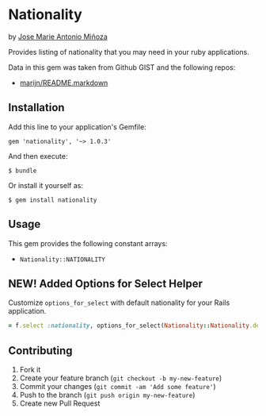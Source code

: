 # Nationality
by [Jose Marie Antonio Miñoza](https://github.com/JomaMinoza)

Provides listing of nationality that you may need in your ruby applications.

Data in this gem was taken from Github GIST and the following repos:

* [marijn/README.markdown](https://gist.github.com/marijn/274449#file-nationalities-yaml)

## Installation

Add this line to your application's Gemfile:

    gem 'nationality', '~> 1.0.3'

And then execute:

    $ bundle

Or install it yourself as:

    $ gem install nationality

## Usage

This gem provides the following constant arrays:

* `Nationality::NATIONALITY`

## NEW! Added Options for Select Helper

Customize `options_for_select` with default nationality for your Rails application.

```ruby
= f.select :nationality, options_for_select(Nationality::Nationality.default_option("filipino"), :selected => f.object.nationality), {include_blank: "What's your nationality?"}, {:class => 'form-control' }
```

## Contributing

1. Fork it
2. Create your feature branch (`git checkout -b my-new-feature`)
3. Commit your changes (`git commit -am 'Add some feature'`)
4. Push to the branch (`git push origin my-new-feature`)
5. Create new Pull Request
